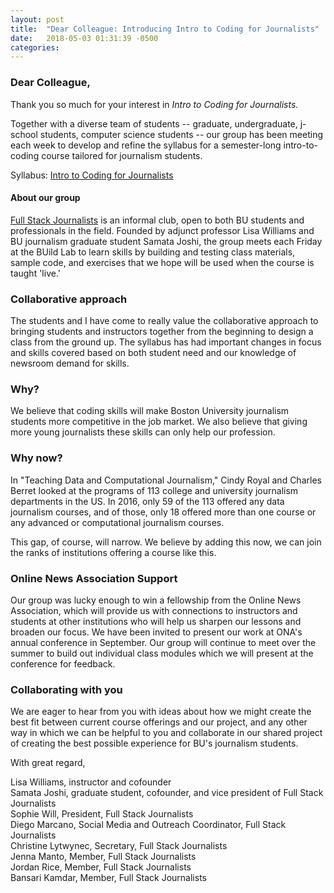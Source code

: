 ```yaml
---
layout: post
title:  "Dear Colleague: Introducing Intro to Coding for Journalists"
date:   2018-05-03 01:31:39 -0500
categories:
---
```


### Dear Colleague,

Thank you so much for your interest in *Intro to Coding for Journalists.*

Together with a diverse team of students -- graduate, undergraduate, j-school students, computer science students -- our group has been meeting each week to develop and refine the syllabus for a semester-long intro-to-coding course tailored for journalism students.

Syllabus: [Intro to Coding for Journalists](https://github.com/fullstackjournalists/intro-to-coding-for-journalists)

#### About our group

[Full Stack Journalists](https://lisawilliams.github.io/lisa/tech/2018/02/15/Full-Stack-Journalists.html) is an informal club, open to both BU students and professionals in the field. Founded by adjunct professor Lisa Williams and BU journalism graduate student Samata Joshi, the group meets each Friday at the BUild Lab to learn skills by building and testing class materials, sample code, and exercises that we hope will be used when the course is taught 'live.'

### Collaborative approach

The students and I have come to really value the collaborative approach to bringing students and instructors together from the beginning to design a class from the ground up. The syllabus has had important changes in focus and skills covered based on both student need and our knowledge of newsroom demand for skills.

### Why?

We believe that coding skills will make Boston University journalism students more competitive in the job market. We also believe that giving more young journalists these skills can only help our profession.

### Why now?

In "Teaching Data and Computational Journalism," Cindy Royal and Charles Berret looked at the programs of 113 college and university journalism departments in the US. In 2016, only 59 of the 113 offered any data journalism courses, and of those, only 18 offered more than one course or any advanced or computational journalism courses.

This gap, of course, will narrow. We believe by adding this now, we can join the ranks of institutions offering a course like this.

### Online News Association Support

Our group was lucky enough to win a fellowship from the Online News Association, which will provide us with connections to instructors and students at other institutions who will help us sharpen our lessons and broaden our focus. We have been invited to present our work at ONA's annual conference in September. Our group will continue to meet over the summer to build out individual class modules which we will present at the conference for feedback.

### Collaborating with you

We are eager to hear from you with ideas about how we might create the best fit between current course offerings and our project, and any other way in which we can be helpful to you and collaborate in our shared project of creating the best possible experience for BU's journalism students. 

With great regard,

Lisa Williams, instructor and cofounder<br>
Samata Joshi, graduate student, cofounder, and vice president of Full Stack Journalists<br>
Sophie Will, President, Full Stack Journalists<br>
Diego Marcano, Social Media and Outreach Coordinator, Full Stack Journalists<br>
Christine Lytwynec, Secretary, Full Stack Journalists<br>
Jenna Manto, Member, Full Stack Journalists<br>
Jordan Rice, Member, Full Stack Journalists<br>
Bansari Kamdar, Member, Full Stack Journalists<br>
